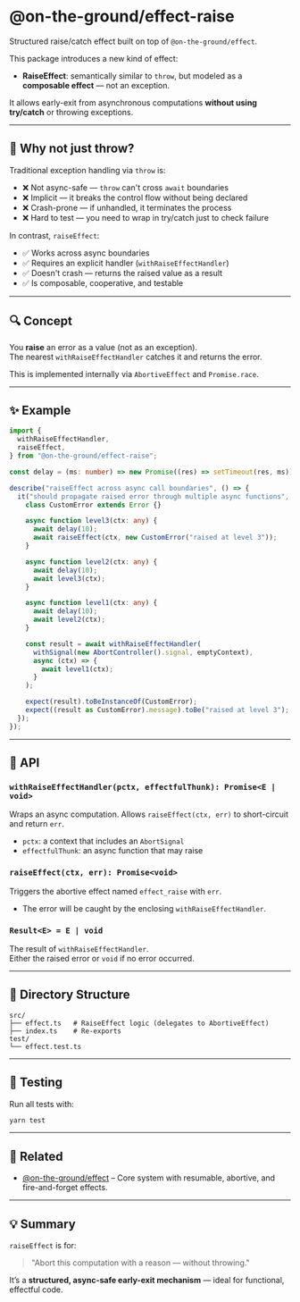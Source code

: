 # @on-the-ground/effect-raise

Structured raise/catch effect built on top of `@on-the-ground/effect`.

This package introduces a new kind of effect:

- **RaiseEffect**: semantically similar to `throw`, but modeled as a **composable effect** — not an exception.

It allows early-exit from asynchronous computations **without using try/catch** or throwing exceptions.

---

## 🧠 Why not just throw?

Traditional exception handling via `throw` is:

- ❌ Not async-safe — `throw` can't cross `await` boundaries
- ❌ Implicit — it breaks the control flow without being declared
- ❌ Crash-prone — if unhandled, it terminates the process
- ❌ Hard to test — you need to wrap in try/catch just to check failure

In contrast, `raiseEffect`:

- ✅ Works across async boundaries
- ✅ Requires an explicit handler (`withRaiseEffectHandler`)
- ✅ Doesn't crash — returns the raised value as a result
- ✅ Is composable, cooperative, and testable

---

## 🔍 Concept

You **raise** an error as a value (not as an exception).  
The nearest `withRaiseEffectHandler` catches it and returns the error.

This is implemented internally via `AbortiveEffect` and `Promise.race`.

---

## ✨ Example

```ts
import {
  withRaiseEffectHandler,
  raiseEffect,
} from "@on-the-ground/effect-raise";

const delay = (ms: number) => new Promise((res) => setTimeout(res, ms));

describe("raiseEffect across async call boundaries", () => {
  it("should propagate raised error through multiple async functions", async () => {
    class CustomError extends Error {}

    async function level3(ctx: any) {
      await delay(10);
      await raiseEffect(ctx, new CustomError("raised at level 3"));
    }

    async function level2(ctx: any) {
      await delay(10);
      await level3(ctx);
    }

    async function level1(ctx: any) {
      await delay(10);
      await level2(ctx);
    }

    const result = await withRaiseEffectHandler(
      withSignal(new AbortController().signal, emptyContext),
      async (ctx) => {
        await level1(ctx);
      }
    );

    expect(result).toBeInstanceOf(CustomError);
    expect((result as CustomError).message).toBe("raised at level 3");
  });
});
```

---

## 🔧 API

### `withRaiseEffectHandler(pctx, effectfulThunk): Promise<E | void>`

Wraps an async computation. Allows `raiseEffect(ctx, err)` to short-circuit and return `err`.

- `pctx`: a context that includes an `AbortSignal`
- `effectfulThunk`: an async function that may raise

### `raiseEffect(ctx, err): Promise<void>`

Triggers the abortive effect named `effect_raise` with `err`.

- The error will be caught by the enclosing `withRaiseEffectHandler`.

### `Result<E> = E | void`

The result of `withRaiseEffectHandler`.  
Either the raised error or `void` if no error occurred.

---

## 📁 Directory Structure

```
src/
├── effect.ts   # RaiseEffect logic (delegates to AbortiveEffect)
├── index.ts    # Re-exports
test/
└── effect.test.ts
```

---

## 🧪 Testing

Run all tests with:

```bash
yarn test
```

---

## 🔗 Related

- [@on-the-ground/effect](../effect) – Core system with resumable, abortive, and fire-and-forget effects.

---

## 💡 Summary

`raiseEffect` is for:

> "Abort this computation with a reason — without throwing."

It’s a **structured, async-safe early-exit mechanism** — ideal for functional, effectful code.
